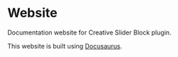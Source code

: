 # Website

Documentation website for Creative Slider Block plugin.

This website is built using [Docusaurus](https://docusaurus.io/).
